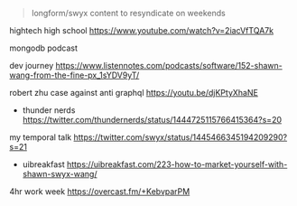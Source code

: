 > longform/swyx content to resyndicate  on weekends

hightech high school https://www.youtube.com/watch?v=2iacVfTQA7k

mongodb podcast


dev journey https://www.listennotes.com/podcasts/software/152-shawn-wang-from-the-fine-px_1sYDV9yT/


robert zhu case against anti graphql https://youtu.be/djKPtyXhaNE

- thunder nerds https://twitter.com/thundernerds/status/1444725115766415364?s=20


my temporal talk https://twitter.com/swyx/status/1445466345194209290?s=21

- uibreakfast https://uibreakfast.com/223-how-to-market-yourself-with-shawn-swyx-wang/


4hr work week https://overcast.fm/+KebvparPM